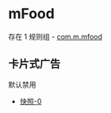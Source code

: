# mFood

存在 1 规则组 - [com.m.mfood](/src/apps/com.m.mfood.ts)

## 卡片式广告

默认禁用

- [快照-0](https://i.gkd.li/import/13350787)
